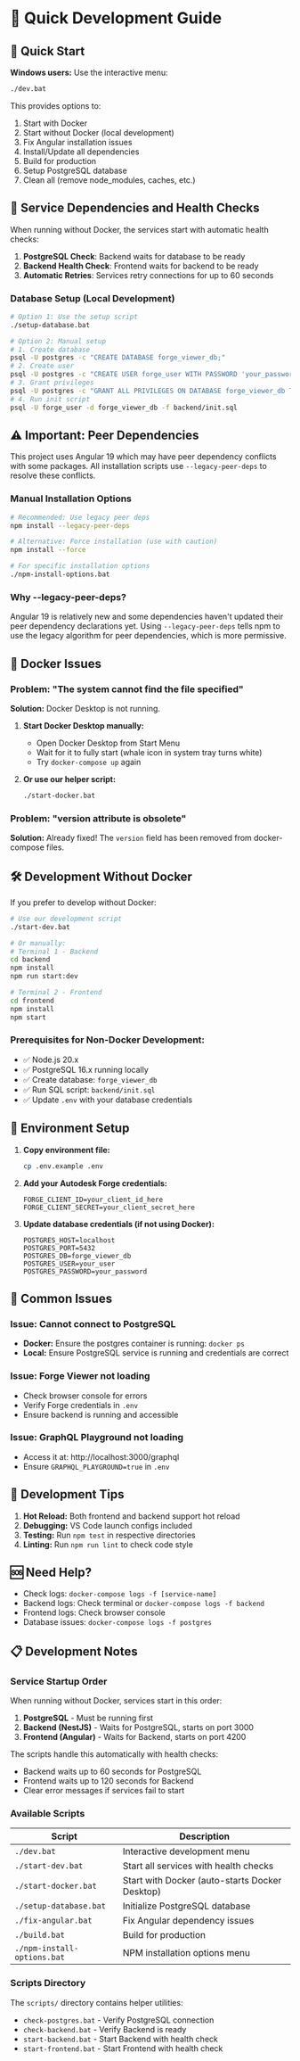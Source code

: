 # 🚀 Quick Development Guide

## 🎯 Quick Start

**Windows users:** Use the interactive menu:
```bash
./dev.bat
```

This provides options to:
1. Start with Docker
2. Start without Docker (local development)
3. Fix Angular installation issues
4. Install/Update all dependencies
5. Build for production
6. Setup PostgreSQL database
7. Clean all (remove node_modules, caches, etc.)

## 🔄 Service Dependencies and Health Checks

When running without Docker, the services start with automatic health checks:

1. **PostgreSQL Check**: Backend waits for database to be ready
2. **Backend Health Check**: Frontend waits for backend to be ready
3. **Automatic Retries**: Services retry connections for up to 60 seconds

### Database Setup (Local Development)

```bash
# Option 1: Use the setup script
./setup-database.bat

# Option 2: Manual setup
# 1. Create database
psql -U postgres -c "CREATE DATABASE forge_viewer_db;"
# 2. Create user
psql -U postgres -c "CREATE USER forge_user WITH PASSWORD 'your_password';"
# 3. Grant privileges
psql -U postgres -c "GRANT ALL PRIVILEGES ON DATABASE forge_viewer_db TO forge_user;"
# 4. Run init script
psql -U forge_user -d forge_viewer_db -f backend/init.sql
```

## ⚠️ Important: Peer Dependencies

This project uses Angular 19 which may have peer dependency conflicts with some packages. All installation scripts use `--legacy-peer-deps` to resolve these conflicts.

### Manual Installation Options

```bash
# Recommended: Use legacy peer deps
npm install --legacy-peer-deps

# Alternative: Force installation (use with caution)
npm install --force

# For specific installation options
./npm-install-options.bat
```

### Why --legacy-peer-deps?

Angular 19 is relatively new and some dependencies haven't updated their peer dependency declarations yet. Using `--legacy-peer-deps` tells npm to use the legacy algorithm for peer dependencies, which is more permissive.

## 🐋 Docker Issues

### Problem: "The system cannot find the file specified"
**Solution:** Docker Desktop is not running.

1. **Start Docker Desktop manually:**
   - Open Docker Desktop from Start Menu
   - Wait for it to fully start (whale icon in system tray turns white)
   - Try `docker-compose up` again

2. **Or use our helper script:**
   ```bash
   ./start-docker.bat
   ```

### Problem: "version attribute is obsolete"
**Solution:** Already fixed! The `version` field has been removed from docker-compose files.

## 🛠️ Development Without Docker

If you prefer to develop without Docker:

```bash
# Use our development script
./start-dev.bat

# Or manually:
# Terminal 1 - Backend
cd backend
npm install
npm run start:dev

# Terminal 2 - Frontend
cd frontend
npm install
npm start
```

### Prerequisites for Non-Docker Development:
- ✅ Node.js 20.x
- ✅ PostgreSQL 16.x running locally
- ✅ Create database: `forge_viewer_db`
- ✅ Run SQL script: `backend/init.sql`
- ✅ Update `.env` with your database credentials

## 🔑 Environment Setup

1. **Copy environment file:**
   ```bash
   cp .env.example .env
   ```

2. **Add your Autodesk Forge credentials:**
   ```env
   FORGE_CLIENT_ID=your_client_id_here
   FORGE_CLIENT_SECRET=your_client_secret_here
   ```

3. **Update database credentials (if not using Docker):**
   ```env
   POSTGRES_HOST=localhost
   POSTGRES_PORT=5432
   POSTGRES_DB=forge_viewer_db
   POSTGRES_USER=your_user
   POSTGRES_PASSWORD=your_password
   ```

## 🐛 Common Issues

### Issue: Cannot connect to PostgreSQL
- **Docker:** Ensure the postgres container is running: `docker ps`
- **Local:** Ensure PostgreSQL service is running and credentials are correct

### Issue: Forge Viewer not loading
- Check browser console for errors
- Verify Forge credentials in `.env`
- Ensure backend is running and accessible

### Issue: GraphQL Playground not loading
- Access it at: http://localhost:3000/graphql
- Ensure `GRAPHQL_PLAYGROUND=true` in `.env`

## 📝 Development Tips

1. **Hot Reload:** Both frontend and backend support hot reload
2. **Debugging:** VS Code launch configs included
3. **Testing:** Run `npm test` in respective directories
4. **Linting:** Run `npm run lint` to check code style

## 🆘 Need Help?

- Check logs: `docker-compose logs -f [service-name]`
- Backend logs: Check terminal or `docker-compose logs -f backend`
- Frontend logs: Check browser console
- Database issues: `docker-compose logs -f postgres`

## 📋 Development Notes

### Service Startup Order

When running without Docker, services start in this order:
1. **PostgreSQL** - Must be running first
2. **Backend (NestJS)** - Waits for PostgreSQL, starts on port 3000
3. **Frontend (Angular)** - Waits for Backend, starts on port 4200

The scripts handle this automatically with health checks:
- Backend waits up to 60 seconds for PostgreSQL
- Frontend waits up to 120 seconds for Backend
- Clear error messages if services fail to start

### Available Scripts

| Script | Description |
|--------|-------------|
| `./dev.bat` | Interactive development menu |
| `./start-dev.bat` | Start all services with health checks |
| `./start-docker.bat` | Start with Docker (auto-starts Docker Desktop) |
| `./setup-database.bat` | Initialize PostgreSQL database |
| `./fix-angular.bat` | Fix Angular dependency issues |
| `./build.bat` | Build for production |
| `./npm-install-options.bat` | NPM installation options menu |

### Scripts Directory

The `scripts/` directory contains helper utilities:
- `check-postgres.bat` - Verify PostgreSQL connection
- `check-backend.bat` - Verify Backend is ready
- `start-backend.bat` - Start Backend with health check
- `start-frontend.bat` - Start Frontend with health check
